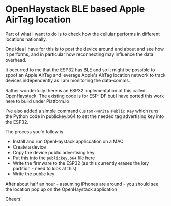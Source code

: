# OpenHaystack BLE based Apple AirTag location

Part of what I want to do is to check how the cellular performs in different locations nationally. 

One idea I have for this is to post the device around and about and see how it performs, and in particular how reconnecting may influence the data overhead.

It occurred to me that the ESP32 has BLE and so it might be possible to spoof an Apple AirTag and leverage Apple's AirTag location network to track devices independently as I am monitoring the data-comms.

Rather wonderfully there is an ESP32 implementation of this called [OpenHaystack](https://github.com/seemoo-lab/openhaystack). The existing code is for ESP-IDF but I have ported this work here to build under Platform.io

I've also added a simple command `Custom->Write Public Key` which runs the Python code in publickey.b64 to set the needed tag advertising key into the ESP32.

The process you'd follow is

- Install and run OpenHaystack appliccation on a MAC
- Create a device
- Copy the device public advertising key
- Put this into the `publickey.b64` file here
- Write the firmware to the ESP32 (as this currently erases the key partition - need to look at this)
- Write the public key

After about half an hour - assuming iPhones are around - you should see the location pop up on the OpenHaystack application

Cheers!
